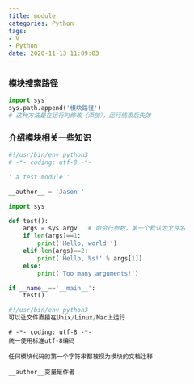 ```yaml
---
title: module
categories: Python
tags: 
- V
- Python
date: 2020-11-13 11:09:03
---
```


### 模块搜索路径

```python
import sys
sys.path.append('模块路径')
# 这种方法是在运行时修改（添加），运行结束后失效
```

<!--more-->

### 介绍模块相关一些知识

```python
#!/usr/bin/env python3
# -*- coding: utf-8 -*-

' a test module '

__author__ = 'Jason '

import sys

def test():
    args = sys.argv   # 命令行参数，第一个默认为文件名
    if len(args)==1:
        print('Hello, world!')
    elif len(args)==2:
        print('Hello, %s!' % args[1])
    else:
        print('Too many arguments!')

if __name__=='__main__':
    test()
```

```python
#!/usr/bin/env python3
可以让文件直接在Unix/Linux/Mac上运行
```

```
# -*- coding: utf-8 -*-
统一使用标准utf-8编码
```

```
任何模块代码的第一个字符串都被视为模块的文档注释
```

```
__author__变量是作者
```

